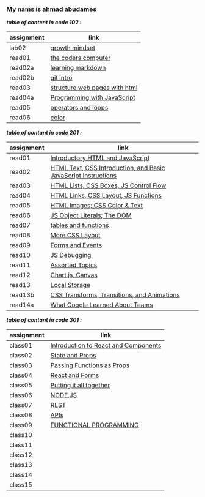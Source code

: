 ### My nams is ahmad abudames

***table of content in code 102 :***

| assignment | link |
| --- | ----------- |
| lab02 | [growth mindset](code102/lab02.md) |
| read01 | [the coders computer](code102/read01.md) |
| read02a | [learning markdown](code102/read02a.md) |
| read02b |[ git intro ](code102/read02b.md)|
| read03 | [structure web pages with html](code102/read03.md) |
| read04a | [Programming with JavaScript](code102/read04a.md) |
| read05 | [operators and loops](code102/read05.md) |
| read06 | [color](code102/read06.md) |



***table of contant in code 201 :***

| assignment | link |
| --- | ----------- |
| read01| [Introductory HTML and JavaScript](code201/read01.md) |
| read02 | [HTML Text, CSS Introduction, and Basic JavaScript Instructions](code201/read02.md) |
| read03| [HTML Lists, CSS Boxes, JS Control Flow](code201/read03.md) |
| read04 | [HTML Links, CSS Layout, JS Functions](code201/read04.md) |
| read05| [HTML Images; CSS Color & Text](code201/read05.md) |
| read06 | [JS Object Literals; The DOM](code201/read06.md) |
| read07| [tables and functions ](code201/read07.md) |
| read08 | [More CSS Layout](code201/read08.md) |
| read09| [Forms and Events](code201/read09.md) |
| read10| [ JS Debugging](code201/read10.md) |
| read11| [Assorted Topics](code201/read11.md) |
| read12 | [Chart.js, Canvas](code201/read12.md) |
| read13| [Local Storage](code201/read13.md) |
| read13b | [CSS Transforms, Transitions, and Animations](code201/read13b.md) |
| read14a| [What Google Learned About Teams](code201/read14a.md) |






***table of contant in code 301 :***

| assignment | link |
| --- | ----------- |
|class01| [ Introduction to React and Components](code301/class01.md) |
|class02 | [State and Props](code301/class02.md) |
|class03| [Passing Functions as Props](code301/class03.md) |
|class04 | [React and Forms](code301/class04.md) |
|class05| [Putting it all together](code301/class05.md) |
|class06 | [NODE.JS](code301/class06.md) |
|class07| [REST](code301/class07.md) |
|class08 | [APIs](code301/class08.md) |
|class09| [ FUNCTIONAL PROGRAMMING](code301/class09.md) |
|class10| [](code301/class10.md) |
|class11| [](code301/class11.md) |
|class12 | [](code301/class12.md) |
|class13| [](code301/class13.md) |
|class14 | [](code301/class14.md) |
|class15| [](code301/class15.md) |






